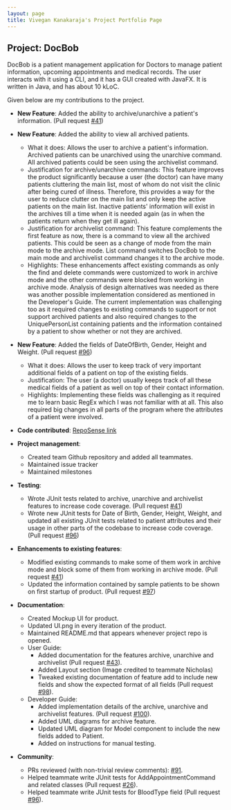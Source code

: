 ```yaml
---
layout: page
title: Vivegan Kanakaraja's Project Portfolio Page
---
```


## Project: DocBob

DocBob is a patient management application for Doctors to manage patient information, upcoming appointments and medical records. The user interacts with it using a CLI, and it has a GUI created with JavaFX. It is written in Java, and has about 10 kLoC.

Given below are my contributions to the project.

* **New Feature**: Added the ability to archive/unarchive a patient's information. (Pull request [\#41](https://github.com/AY2021S2-CS2103T-W12-1/tp/pull/41))
* **New Feature**: Added the ability to view all archived patients.
  * What it does: Allows the user to archive a patient's information. Archived patients can be unarchived using the unarchive command. All archived patients could be seen using the archivelist command.
  * Justification for archive/unarchive commands: This feature improves the product significantly because a user (the doctor) can have many patients cluttering the main list, most of whom do not visit the clinic after being cured of illness. Therefore, this provides a way for the user to reduce clutter on the main list and only keep the active patients on the main list. Inactive patients' information will exist in the archives till a time when it is needed again (as in when the patients return when they get ill again).
  * Justification for archivelist command: This feature complements the first feature as now, there is a command to view all the archived patients. This could be seen as a change of mode from the main mode to the archive mode. List command switches DocBob to the main mode and archivelist command changes it to the archive mode.
  * Highlights: These enhancements affect existing commands as only the find and delete commands were customized to work in archive mode and the other commands were blocked from working in archive mode. Analysis of design alternatives was needed as there was another possible implementation considered as mentioned in the Developer's Guide. The current implementation was challenging too as it required changes to existing commands to support or not support archived patients and also required changes to the UniquePersonList containing patients and the information contained by a patient to show whether or not they are archived.

* **New Feature**: Added the fields of DateOfBirth, Gender, Height and Weight. (Pull request [\#96](https://github.com/AY2021S2-CS2103T-W12-1/tp/pull/96))
  * What it does: Allows the user to keep track of very important additional fields of a patient on top of the existing fields.
  * Justification: The user (a doctor) usually keeps track of all these medical fields of a patient as well on top of their contact information.
  * Highlights: Implementing these fields was challenging as it required me to learn basic RegEx which I was not familiar with at all. This also required big changes in all parts of the program where the attributes of a patient were involved.

* **Code contributed**: [RepoSense link](https://nus-cs2103-ay2021s2.github.io/tp-dashboard/?search=&sort=groupTitle&sortWithin=title&timeframe=commit&mergegroup=&groupSelect=groupByRepos&breakdown=true&checkedFileTypes=docs~functional-code~test-code~other&since=&tabOpen=true&tabType=authorship&tabAuthor=vivegank&tabRepo=AY2021S2-CS2103T-W12-1%2Ftp%5Bmaster%5D&authorshipIsMergeGroup=false&authorshipFileTypes=docs~functional-code~test-code~other&authorshipIsBinaryFileTypeChecked=false)

* **Project management**:
  * Created team Github repository and added all teammates.
  * Maintained issue tracker
  * Maintained milestones

* **Testing**:
  * Wrote JUnit tests related to archive, unarchive and archivelist features to increase code coverage. (Pull request [\#41](https://github.com/AY2021S2-CS2103T-W12-1/tp/pull/41))
  * Wrote new JUnit tests for Date of Birth, Gender, Height, Weight, and updated all existing JUnit tests related to patient attributes and their usage in other parts of the codebase to increase code coverage.(Pull request [\#96](https://github.com/AY2021S2-CS2103T-W12-1/tp/pull/96))

* **Enhancements to existing features**:
  * Modified existing commands to make some of them work in archive mode and block some of them from working in archive mode. (Pull request [\#41](https://github.com/AY2021S2-CS2103T-W12-1/tp/pull/41/files))
  * Updated the information contained by sample patients to be shown on first startup of product. (Pull request [\#97](https://github.com/AY2021S2-CS2103T-W12-1/tp/pull/97))

* **Documentation**:
  * Created Mockup UI for product.
  * Updated UI.png in every iteration of the product.
  * Maintained README.md that appears whenever project repo is opened.
  * User Guide:
    * Added documentation for the features archive, unarchive and archivelist (Pull request [\#43](https://github.com/AY2021S2-CS2103T-W12-1/tp/pull/43)).
    * Added Layout section (Image credited to teammate Nicholas)
    * Tweaked existing documentation of feature add to include new fields and show the expected format of all fields (Pull request [\#98](https://github.com/AY2021S2-CS2103T-W12-1/tp/pull/98)).
  * Developer Guide:
    * Added implementation details of the archive, unarchive and archivelist features. (Pull request [\#100](https://github.com/AY2021S2-CS2103T-W12-1/tp/pull/100)).
    * Added UML diagrams for archive feature.
    * Updated UML diagram for Model component to include the new fields added to Patient.
    * Added on instructions for manual testing.

* **Community**:
  * PRs reviewed (with non-trivial review comments): [\#91](https://github.com/AY2021S2-CS2103T-W12-1/tp/pull/91).
  * Helped teammate write JUnit tests for AddAppointmentCommand and related classes (Pull request [\#26](https://github.com/AY2021S2-CS2103T-W12-1/tp/pull/26)).
  * Helped teammate write JUnit tests for BloodType field (Pull request [\#96](https://github.com/AY2021S2-CS2103T-W12-1/tp/pull/96)).
